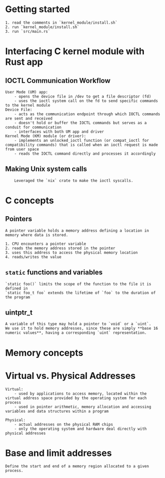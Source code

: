 # Getting started
    1. read the comments in `kernel_module/install.sh`
    2. run `kernel_module/install.sh`
    3. run `src/main.rs`

# Interfacing C kernel module with Rust app

## IOCTL Communication Workflow
    User Mode (UM) app:
        - opens the device file in /dev to get a file descriptor (fd)
        - uses the ioctl system call on the fd to send specific commands to the kernel module
    Device File:
        - acts as the communication endpoint through which IOCTL commands are sent and received
        - doesn't hold or buffer the IOCTL commands but serves as a conduit for communication
        - interfaces with both UM app and driver
    Kernel Mode (KM) module (or driver):
        - implements an unlocked_ioctl function (or compat_ioctl for compatibility commands) that is called when an ioctl request is made from user space
        - reads the IOCTL command directly and processes it accordingly
## Making Unix system calls
        Leveraged the `nix` crate to make the ioctl syscalls.

# C concepts

## Pointers
    A pointer variable holds a memory address defining a location in memory where data is stored.

    1. CPU encounters a pointer variable
    2. reads the memory address stored in the pointer
    3. uses this address to access the physical memory location
    4. reads/writes the value

## `static` functions and variables
    `static foo()` limits the scope of the function to the file it is defined in
    `static foo_t foo` extends the lifetime of `foo` to the duration of the program

## uintptr_t
    A variable of this type may hold a pointer to `void` or a `uint`.
    We use it to hold memory addresses, since these are simply **base 16 numeric values**, having a corresponding `uint` representation.

# Memory concepts

# Virtual vs. Physical Addresses
    Virtual:
        - used by applications to access memory, located within the virtual address space provided by the operating system for each process
        - used in pointer arithmetic, memory allocation and accessing variables and data structures within a program

    Physical:
        - actual addresses on the physical RAM chips
        - only the operating system and hardware deal directly with physical addresses

# Base and limit addresses
    Define the start and end of a memory region allocated to a given process.
